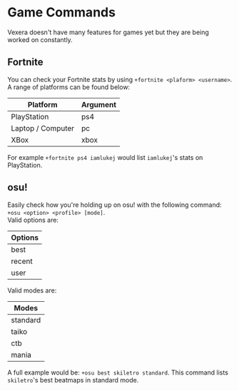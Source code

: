# Game Commands
Vexera doesn't have many features for games yet but they are being worked on constantly.

## Fortnite
You can check your Fortnite stats by using `+fortnite <plaform> <username>`.<br/>
A range of platforms can be found below:

Platform          | Argument
------------------|---------
PlayStation       | ps4
Laptop / Computer | pc
XBox              | xbox

For example `+fortnite ps4 iamlukej` would list `iamlukej`'s stats on PlayStation.

## osu!
Easily check how you're holding up on osu! with the following command: `+osu <option> <profile> [mode]`.<br/>
Valid options are:

Options |
--------|
best    |
recent  |
user    |

Valid modes are:

Modes    |
---------|
standard |
taiko    |
ctb      |
mania    |

A full example would be: `+osu best skiletro standard`. This command lists `skiletro`'s best beatmaps in standard mode.